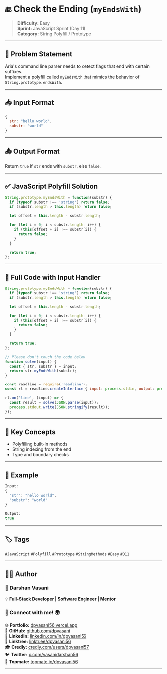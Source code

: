 # 🔚 Check the Ending (`myEndsWith`)

> **Difficulty:** Easy  
> **Sprint:** JavaScript Sprint (Day 11)  
> **Category:** String Polyfill / Prototype

---

## 🧩 Problem Statement

Aria's command line parser needs to detect flags that end with certain suffixes.  
Implement a polyfill called `myEndsWith` that mimics the behavior of `String.prototype.endsWith`.

---

## 📥 Input Format

```js
{
  str: "hello world",
  substr: "world"
}
```

---

## 📤 Output Format

Return `true` if `str` ends with `substr`, else `false`.

---

## ✅ JavaScript Polyfill Solution

```js
String.prototype.myEndsWith = function(substr) {
  if (typeof substr !== 'string') return false;
  if (substr.length > this.length) return false;

  let offset = this.length - substr.length;

  for (let i = 0; i < substr.length; i++) {
    if (this[offset + i] !== substr[i]) {
      return false;
    }
  }

  return true;
};
```

---

## 📜 Full Code with Input Handler

```js
String.prototype.myEndsWith = function(substr) {
  if (typeof substr !== 'string') return false;
  if (substr.length > this.length) return false;

  let offset = this.length - substr.length;

  for (let i = 0; i < substr.length; i++) {
    if (this[offset + i] !== substr[i]) {
      return false;
    }
  }

  return true;
};

// Please don't touch the code below
function solve(input) {
  const { str, substr } = input;
  return str.myEndsWith(substr);
}

const readline = require('readline');
const rl = readline.createInterface({ input: process.stdin, output: process.stdout });

rl.on('line', (input) => {
  const result = solve(JSON.parse(input));
  process.stdout.write(JSON.stringify(result));
});
```

---

## 🧠 Key Concepts

- Polyfilling built-in methods
- String indexing from the end
- Type and boundary checks

---

## 🧪 Example

```js
Input:
{
  "str": "hello world",
  "substr": "world"
}

Output:
true
```

---

## 🏷️ Tags

`#JavaScript` `#Polyfill` `#Prototype` `#StringMethods` `#Easy` `#D11`

---

## 👨‍💻 Author  

### 🚀 **Darshan Vasani**  
💡 **Full-Stack Developer | Software Engineer | Mentor**    

### 🔗 Connect with me! 🌍  
🌐 **Portfolio:** [dpvasani56.vercel.app](https://dpvasani56.vercel.app/)  
🐙 **GitHub:** [github.com/dpvasani](https://github.com/dpvasani)  
💼 **LinkedIn:** [linkedin.com/in/dpvasani56](https://www.linkedin.com/in/dpvasani56/)  
🌳 **Linktree:** [linktr.ee/dpvasani56](https://linktr.ee/dpvasani56)  
🎓 **Credly:** [credly.com/users/dpvasani57](https://www.credly.com/users/dpvasani57/)  
🐦 **Twitter:** [x.com/vasanidarshan56](https://x.com/vasanidarshan56)  
📢 **Topmate:** [topmate.io/dpvasani56](https://topmate.io/dpvasani56)  

---